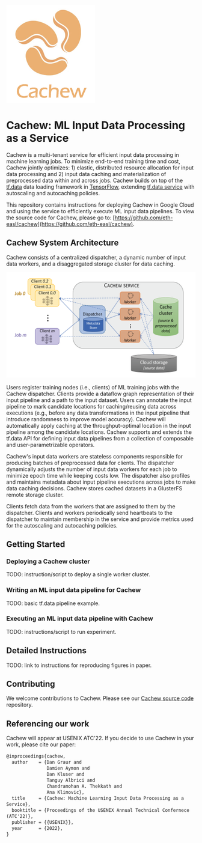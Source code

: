 ![cachew-logo](docs/figures/cachew_logo.png)

# Cachew: ML Input Data Processing as a Service

Cachew is a multi-tenant service for efficient input data processing in machine learning jobs. To minimize end-to-end training time and cost, Cachew jointly optimizes: 1) elastic, distributed resource allocation for input data processing and 2) input data caching and materialization of preprocessed data within and across jobs. Cachew builds on top of the [tf.data](http://vldb.org/pvldb/vol14/p2945-klimovic.pdf) data loading framework in [TensorFlow](https://github.com/tensorflow/tensorflow), extending [tf.data service](https://www.tensorflow.org/api_docs/python/tf/data/experimental/service) with autoscaling and autocaching policies.  

This repository contains instructions for deploying Cachew in Google Cloud and using the service to efficiently execute ML input data pipelines. To view the source code for Cachew, please go to: [https://github.com/eth-easl/cachew](https://github.com/eth-easl/cachew). 


## Cachew System Architecture

Cachew consists of a centralized dispatcher, a dynamic number of input data workers, and a disaggregated storage cluster for data caching.

![cachew-system-architecture](docs/figures/cachew_system_arch.png?raw=true)

Users register training nodes (i.e., clients) of ML training jobs with the Cachew dispatcher. Clients provide a dataflow graph representation of their input pipeline and a path to the input dataset. Users can annotate the input pipeline to mark candidate locations for caching/reusing data across executions (e.g., before any data transformations in the input pipeline that introduce randomness to improve model accuracy). Cachew will automatically apply caching at the throughput-optimal location in the input pipeline among the candidate locations. Cachew supports and extends the tf.data API for defining input data pipelines from a collection of composable and user-parametrizable operators. 

Cachew's input data workers are stateless components responsible for producing batches of preprocessed data for clients. The dispatcher dynamically adjusts the number of input data workers for each job to minimize epoch time while keeping costs low. The dispatcher also profiles and maintains metadata about input pipeline executions across jobs to make data caching decisions. Cachew stores cached datasets in a GlusterFS remote storage cluster. 

Clients fetch data from the workers that are assigned to them by the dispatcher. Clients and workers periodically send heartbeats to the dispatcher to maintain membership in the service and provide metrics used for the autoscaling and autocaching policies.


## Getting Started

### Deploying a Cachew cluster
TODO: instruction/script to deploy a single worker cluster.

### Writing an ML input data pipeline for Cachew
TODO: basic tf.data pipeline example.

### Executing an ML input data pipeline with Cachew
TODO: instructions/script to run experiment. 

## Detailed Instructions 

TODO: link to instructions for reproducing figures in paper. 

## Contributing

We welcome contributions to Cachew. Please see our [Cachew source code](https://github.com/eth-easl/cachew) repository.

 
## Referencing our work

Cachew will appear at USENIX ATC'22. If you decide to use Cachew in your work, please cite our paper: 

```
@inproceedings{cachew,
  author    = {Dan Graur and
               Damien Aymon and
               Dan Kluser and
               Tanguy Albrici and
               Chandramohan A. Thekkath and
               Ana Klimovic},
  title     = {Cachew: Machine Learning Input Data Processing as a Service},
  booktitle = {Proceedings of the USENIX Annual Technical Confernece (ATC'22)},
  publisher = {{USENIX}},
  year      = {2022},
}
```

